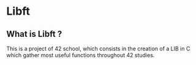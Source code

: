 # Libft

## What is Libft ?

This is a project of 42 school, which consists in the creation of a LIB in C which gather most useful functions throughout 42 studies.
